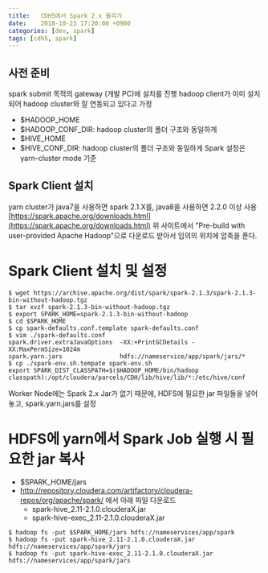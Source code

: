 ```yaml
---
title:   CDH5에서 Spark 2.x 돌리기
date:    2018-10-23 17:20:00 +0900
categories: [dev, spark]
tags: [cdh5, spark]
---
```


## 사전 준비
spark submit 목적의 gateway (개발 PC)에 설치를 진행
hadoop client가 이미 설치되어 hadoop cluster와 잘 연동되고 있다고 가정
- $HADOOP_HOME
- $HADOOP_CONF_DIR: hadoop cluster의 폴더 구조와 동일하게
- $HIVE_HOME
- $HIVE_CONF_DIR: hadoop cluster의 폴더 구조와 동일하게
Spark 설정은 yarn-cluster mode 기준

## Spark Client 설치
yarn cluster가 java7을 사용하면 spark 2.1.X를, java8을 사용하면 2.2.0 이상 사용
[https://spark.apache.org/downloads.html](https://spark.apache.org/downloads.html)
위 사이트에서 "Pre-build with user-provided Apache Hadoop"으로 다운로드 받아서 임의의 위치에 압축을 푼다.

# Spark Client 설치 및 설정
```shell
$ wget https://archive.apache.org/dist/spark/spark-2.1.3/spark-2.1.3-bin-without-hadoop.tgz
$ tar xvzf spark-2.1.3-bin-without-hadoop.tgz
$ export SPARK_HOME=spark-2.1.3-bin-without-hadoop
$ cd $SPARK_HOME
$ cp spark-defaults.conf.template spark-defaults.conf
$ vim ./spark-defaults.conf
spark.driver.extraJavaOptions  -XX:+PrintGCDetails -XX:MaxPermSize=1024m
spark.yarn.jars                hdfs://nameservice/app/spark/jars/*
$ cp ./spark-env.sh.tempate spark-env.sh
export SPARK_DIST_CLASSPATH=$($HADOOP_HOME/bin/hadoop classpath):/opt/cloudera/parcels/CDH/lib/hive/lib/*:/etc/hive/conf
```
Worker Node에는 Spark 2.x Jar가 없기 때문에, HDFS에 필요한 jar 파일들을 넣어놓고, spark.yarn.jars를 설정

# HDFS에 yarn에서 Spark Job 실행 시 필요한 jar 복사
- $SPARK_HOME/jars
- http://repository.cloudera.com/artifactory/cloudera-repos/org/apache/spark/ 에서 아래 파일 다운로드
  - spark-hive_2.11-2.1.0.clouderaX.jar
  - spark-hive-exec_2.11-2.1.0.clouderaX.jar
```shell
$ hadoop fs -put $SPARK_HOME/jars hdfs://nameservices/app/spark
$ hadoop fs -put spark-hive_2.11-2.1.0.clouderaX.jar hdfs://nameservices/app/spark/jars
$ hadoop fs -put spark-hive-exec_2.11-2.1.0.clouderaX.jar hdfs://nameservices/app/spark/jars
```
